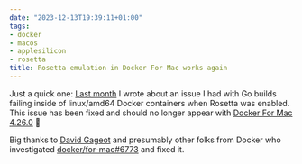 ```yaml
---
date: "2023-12-13T19:39:11+01:00"
tags:
- docker
- macos
- applesilicon
- rosetta
title: Rosetta emulation in Docker For Mac works again
---
```


Just a quick one: [Last month](https://zerokspot.com/weblog/2023/11/14/rosetta-docker-desktop-feels-broken/) I wrote about an issue I had with Go builds failing inside of linux/amd64 Docker containers when Rosetta was enabled. This issue has been fixed and should no longer appear with [Docker For Mac 4.26.0](https://docs.docker.com/desktop/release-notes/#4260) 🥳 

Big thanks to [David Gageot](https://github.com/dgageot) and presumably other folks from Docker who investigated [docker/for-mac#6773](https://github.com/docker/for-mac/issues/6773) and fixed it.
